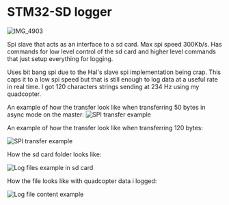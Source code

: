 # STM32-SD logger
![IMG_4903](https://github.com/user-attachments/assets/645b17e6-43e6-43a9-9442-c1b80d204d96)

Spi slave that acts as an interface to a sd card. Max spi speed 300Kb/s. Has commands for low level control of the sd card and higher level commands that just setup everything for logging.

Uses bit bang spi due to the Hal's slave spi implementation being crap. This caps it to a low spi speed but that is still enough to log data at a useful rate in real time. I got 120 characters strings sending at 234 Hz using my quadcopter.


An example of how the transfer look like when transferring 50 bytes in async mode on the master:
![SPI transfer example](./images/images/logger_max_async_speed_analyzer.png)

An example of how the transfer look like when transferring 120 bytes:

![SPI transfer example](./images/logger_max_speed_logic_analyzer.png)

How the sd card folder looks like:

![Log files example in sd card](./images/log_files_example.png)

How the file looks like with quadcopter data i logged:

![Log file content example](./images/file_contents.png)
